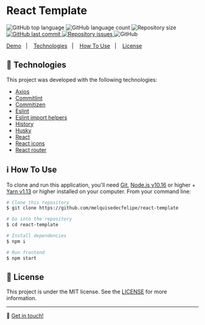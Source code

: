 <h1>
    React Template
    <br>
</h1>

<p>
  <img alt="GitHub top language" src="https://img.shields.io/github/languages/top/melquisedecfelipe/react-template.svg">

  <img alt="GitHub language count" src="https://img.shields.io/github/languages/count/melquisedecfelipe/react-template.svg">

  <img alt="Repository size" src="https://img.shields.io/github/repo-size/melquisedecfelipe/react-template.svg">
  
  <a href="https://github.com/melquisedecfelipe/react-template/commits/master">
    <img alt="GitHub last commit" src="https://img.shields.io/github/last-commit/melquisedecfelipe/react-template.svg">
  </a>

  <a href="https://github.com/melquisedecfelipe/react-template/issues">
    <img alt="Repository issues" src="https://img.shields.io/github/issues/melquisedecfelipe/react-template.svg">
  </a>

  <img alt="GitHub" src="https://img.shields.io/github/license/melquisedecfelipe/react-template.svg">
</p>

<p>
  <a href="https://initial-bootstrap-template.herokuapp.com/">Demo</a>&nbsp;&nbsp;&nbsp;|&nbsp;&nbsp;&nbsp;
  <a href="#rocket-technologies">Technologies</a>&nbsp;&nbsp;&nbsp;|&nbsp;&nbsp;&nbsp;
  <a href="#information_source-how-to-use">How To Use</a>&nbsp;&nbsp;&nbsp;|&nbsp;&nbsp;&nbsp;
  <a href="#memo-license">License</a>
</p>

## :rocket: Technologies

This project was developed with the following technologies:

- [Axios](https://github.com/axios/axios)
- [Commitlint](https://github.com/conventional-changelog/commitlint)
- [Commitizen](https://github.com/commitizen/cz-cli)
- [Eslint](https://eslint.org/)
- [Eslint import helpers](https://github.com/Tibfib/eslint-plugin-import-helpers)
- [History](https://github.com/ReactTraining/history)
- [Husky](https://github.com/typicode/husky)
- [React](https://reactjs.org/)
- [React icons](https://react-icons.netlify.com/)
- [React router](https://reacttraining.com/react-router/)

## :information_source: How To Use

To clone and run this application, you'll need [Git](https://git-scm.com), [Node.js v10.16](https://nodejs.org/) or higher + [Yarn v1.13](https://yarnpkg.com/) or higher installed on your computer. From your command line:

```bash
# Clone this repository
$ git clone https://github.com/melquisedecfelipe/react-template

# Go into the repository
$ cd react-template

# Install dependencies
$ npm i

# Run frontend
$ npm start
```

## :memo: License

This project is under the MIT license. See the [LICENSE](https://github.com/melquisedecfelipe/react-template/blob/master/LICENSE) for more information.

---

:wave: [Get in touch!](https://www.linkedin.com/in/melquisedecfelipe/)
